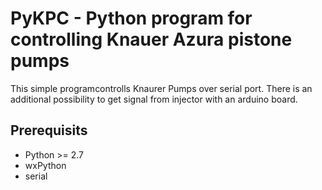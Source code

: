 # PyKPC - Python program for controlling Knauer Azura pistone pumps

This simple programcontrolls Knaurer Pumps over serial port. There is an additional
possibility to get signal from injector with an arduino board.

## Prerequisits
* Python >= 2.7
* wxPython
* serial

